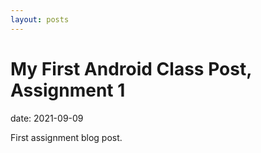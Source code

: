 ```yaml
---
layout: posts
---
```


# My First Android Class Post, Assignment 1

date: 2021-09-09

First assignment blog post.
